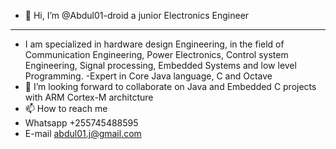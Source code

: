 - 👋 Hi, I’m @Abdul01-droid a junior Electronics Engineer
- --------------------
- I am specialized in hardware design Engineering, in the field of Communication Engineering, Power Electronics, Control system Engineering,
     Signal processing, Embedded Systems and low level Programming.
-Expert in Core Java language, C and Octave
- 💞️ I’m looking forward to collaborate on Java and Embedded C projects with ARM Cortex-M architcture
- 📫 How to reach me 
- Whatsapp +255745488595
- E-mail abdul01.j@gmail.com
